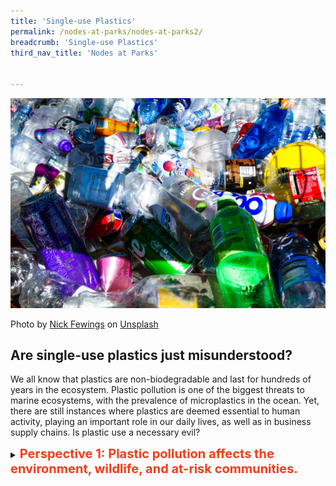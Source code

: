 ```yaml
---
title: 'Single-use Plastics'
permalink: /nodes-at-parks/nodes-at-parks2/
breadcrumb: 'Single-use Plastics'
third_nav_title: 'Nodes at Parks'


---
```


![](../images/nodes-at-parks-06-min.jpg)

Photo by [Nick Fewings](https://unsplash.com/@jannerboy62?utm_source=unsplash&utm_medium=referral&utm_content=creditCopyText) on [Unsplash](https://unsplash.com/s/photos/plastic-pollution?utm_source=unsplash&utm_medium=referral&utm_content=creditCopyText)

<h2>Are single-use plastics just misunderstood?</h2>

We all know that plastics are non-biodegradable and last for hundreds of years in the ecosystem. Plastic pollution is one of the biggest threats to marine ecosystems, with the prevalence of microplastics in the ocean. Yet, there are still instances where plastics are deemed essential to human activity, playing an important role in our daily lives, as well as in business supply chains. Is plastic use a necessary evil?



<details><summary><span style="font-weight: 700; font-size: 20px; font-style: normal; color:#f43c18">Perspective 1: Plastic pollution affects the environment, wildlife, and at-risk communities.</span></summary>
<br><span style="font-weight: 400; font-size: 20px; font-style: normal>Single-use or disposable plastics are not biodegradable and break down into micro particles that contaminate our environment, such as our oceans, and may persist for decades to come, affecting the wildlife and disrupting the ecosystem.Plastic pollution also disproportionately affects poorer and disadvantaged communities, especially in countries with low recycling rates and difficulties in proper collection of discarded plastics.</span></details>

